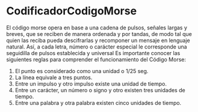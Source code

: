 # CodificadorCodigoMorse
El código morse opera en base a una cadena de pulsos,  señales largas y breves, que se reciben de manera ordenada y por tandas, de modo tal que quien las reciba pueda descifrarlas y recomponer un mensaje en lenguaje natural.
Así, a cada letra, número o carácter especial le corresponde una seguidilla de pulsos establecida y universal
Es importante conocer las siguientes reglas para comprender el funcionamiento del Código Morse:
1. El punto es considerado como una unidad o 1/25 seg.
2. La línea equivale a tres puntos.
3. Entre un impulso y otro impulso existe una unidad de tiempo.
4. Entre un carácter, un número o signo y otro existen tres unidades de tiempo.
5. Entre una palabra y otra palabra existen cinco unidades de tiempo.

